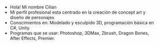 - Hola! Mi nombre Cilian
- Mi perfil profesional esta centrado en la creación de concept art y diseño de personajes
- Conocimientos en: Modelado y esculpido 3D, programación básica en C#, Unity.
- Programas que se usar: Photoshop, 3DMax, Zbrush, Dragon Bones, After Effects, Premier.

<!---
Lucia-HR/Lucia-HR is a ✨ special ✨ repository because its `README.md` (this file) appears on your GitHub profile.
You can click the Preview link to take a look at your changes.
--->
